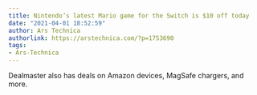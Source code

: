 ```yaml
---
title: Nintendo’s latest Mario game for the Switch is $10 off today
date: "2021-04-01 18:52:59"
author: Ars Technica
authorlink: https://arstechnica.com/?p=1753690
tags:
- Ars-Technica
---
```

Dealmaster also has deals on Amazon devices, MagSafe chargers, and more.